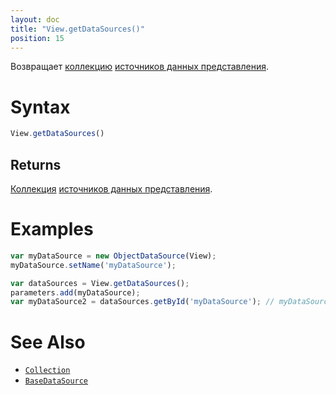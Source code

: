 ```yaml
---
layout: doc
title: "View.getDataSources()"
position: 15
---
```


Возвращает [коллекцию](../../Collection/) [источников данных представления](../../../DataSources/BaseDataSource/).

# Syntax

```js
View.getDataSources()
```

## Returns

[Коллекция](../../Collection/) [источников данных представления](../../../DataSources/BaseDataSource/).

# Examples

```js
var myDataSource = new ObjectDataSource(View);
myDataSource.setName('myDataSource');

var dataSources = View.getDataSources();
parameters.add(myDataSource);
var myDataSource2 = dataSources.getById('myDataSource'); // myDataSource2 === myDataSource
```

# See Also

* [`Collection`](../../Collection/)
* [`BaseDataSource`](../../../DataSources/BaseDataSource/)
